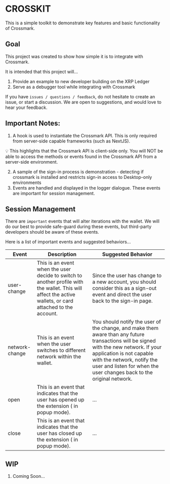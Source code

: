 # CROSSKIT

This is a simple toolkit to demonstrate key features and basic functionality of Crossmark.

## Goal

This project was created to show how simple it is to integrate with Crossmark.

It is intended that this project will...

1. Provide an example to new developer building on the XRP Ledger
2. Serve as a debugger tool while integrating with Crossmark

If you have `issues / questions / feedback`, do not hesitate to create an issue, or start a discussion. We are open to suggestions, and would love to hear your feedback.

## Important Notes:

1. A hook is used to instantiate the Crossmark API. This is only required from server-side capable frameworks (such as NextJS).

<aside>
💡 This highlights that the Crossmark API is client-side only. You will NOT be able to access the methods or events found in the Crossmark API from a server-side environment.
</aside>

2. A sample of the sign-in process is demonstration - detecting if crossmark is installed and restricts sign-in access to Desktop-only environments
3. Events are handled and displayed in the logger dialogue. These events are important for session management.

## Session Management

There are `important` events that will alter iterations with the wallet. We will do our best to provide safe-guard during these events, but third-party developers should be aware of these events.

Here is a list of important events and suggested behaviors...

| Event          | Description                                                                                                                                               | Suggested Behavior                                                                                                                                                                                                                                                      |
| -------------- | --------------------------------------------------------------------------------------------------------------------------------------------------------- | ----------------------------------------------------------------------------------------------------------------------------------------------------------------------------------------------------------------------------------------------------------------------- |
| user-change    | This is an event when the user decide to switch to another profile with the wallet. This will affect the active wallets, or card attached to the account. | Since the user has change to a new account, you should consider this as a sign-out event and direct the user back to the sign-in page.                                                                                                                                  |
| network-change | This is an event when the user switches to different network within the wallet.                                                                           | You should notify the user of the change, and make them aware than any future transactions will be signed with the new network. If your application is not capable with the network, notify the user and listen for when the user changes back to the original network. |
| open           | This is an event that indicates that the user has opened up the extension ( in popup mode).                                                               | …                                                                                                                                                                                                                                                                       |
| close          | This is an event that indicates that the user has closed up the extension ( in popup mode).                                                               | …                                                                                                                                                                                                                                                                       |

## WIP

1. Coming Soon…
